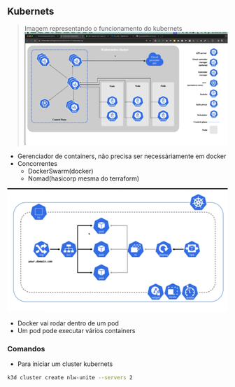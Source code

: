 ## Kubernets

> Imagem representando o funcionamento do kubernets
![](Pasted%20image%2020240405223152.png)
- Gerenciador de containers, não precisa ser necessáriamente em docker  
- Concorrentes 
	- DockerSwarm(docker)
	- Nomad(hasicorp mesma do terraform)
	
![](Pasted%20image%2020240405224045.png)

- Docker vai rodar dentro de um pod
- Um pod pode executar vários containers   
### Comandos 
- Para iniciar um cluster kubernets
```bash
k3d cluster create nlw-unite --servers 2
```
